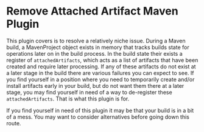 # Remove Attached Artifact Maven Plugin

This plugin covers is to resolve a relatively niche issue. During a Maven build, a MavenProject object exists in memory that tracks builds state for operations later on in the build process. In the build state their exists a register of `attachedArtifacts`, which acts as a list of artifacts that have been created and require later processing. If any of these artifacts do not exist at a later stage in the build there are various failures you can expect to see. If you find yourself in a position where you need to temporarily create and/or install artifacts early in your build, but do not want them there at a later stage, you may find yourself in need of a way to de-register these `attachedArtifacts`. That is what this plugin is for.

If you find yourself in need of this plugin it may be that your build is in a bit of a mess. You may want to consider alternatives before going down this route.
